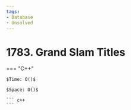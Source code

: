 ```yaml
---
tags:
- Database
- Unsolved
---
```



# 1783. Grand Slam Titles

=== "C++"

    $Time: O()$

    $Space: O()$

    ``` c++
    ```